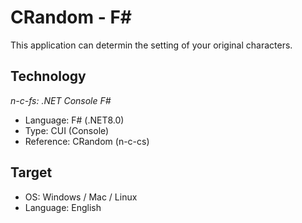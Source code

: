 # CRandom - F#
This application can determin the setting of your original characters.

## Technology
*n-c-fs: .NET Console F#*
- Language: F# (.NET8.0)
- Type: CUI (Console)
- Reference: CRandom (n-c-cs)

## Target
- OS: Windows / Mac / Linux
- Language: English
